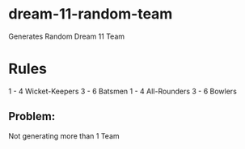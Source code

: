 # dream-11-random-team
Generates Random Dream 11 Team

# Rules
1 - 4 Wicket-Keepers
3 - 6 Batsmen
1 - 4 All-Rounders
3 - 6 Bowlers

## Problem:
Not generating more than 1 Team
